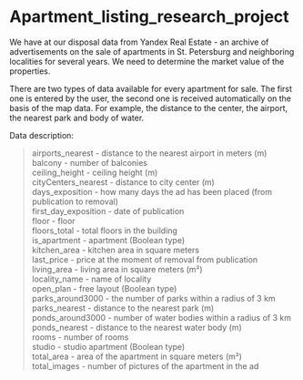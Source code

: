 # Apartment_listing_research_project

We have at our disposal data from Yandex Real Estate - an archive of advertisements on the sale of apartments in St. Petersburg and neighboring localities for several years. We need to determine the market value of the properties.

There are two types of data available for every apartment for sale. The first one is entered by the user, the second one is received automatically on the basis of the map data. For example, the distance to the center, the airport, the nearest park and body of water.


Data description:

>   airports_nearest - distance to the nearest airport in meters (m)<br>
balcony - number of balconies<br>
ceiling_height - ceiling height (m)<br>
cityCenters_nearest - distance to city center (m)<br>
days_exposition - how many days the ad has been placed (from publication to removal)<br>
first_day_exposition - date of publication<br>
floor - floor<br>
floors_total - total floors in the building<br>
is_apartment - apartment (Boolean type)<br>
kitchen_area - kitchen area in square meters<br>
last_price - price at the moment of removal from publication<br>
living_area - living area in square meters (m²)<br>
locality_name - name of locality<br>
open_plan - free layout (Boolean type)<br>
parks_around3000 - the number of parks within a radius of 3 km<br>
parks_nearest - distance to the nearest park (m)<br>
ponds_around3000 - number of water bodies within a radius of 3 km<br>
ponds_nearest - distance to the nearest water body (m)<br>
rooms - number of rooms<br>
studio - studio apartment (Boolean type)<br>
total_area - area of the apartment in square meters (m²)<br>
total_images - number of pictures of the apartment in the ad<br>

